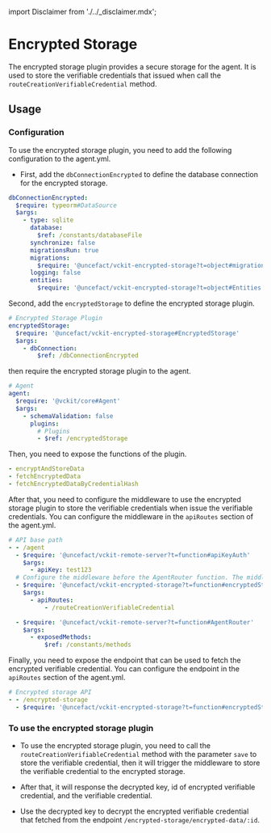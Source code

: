 import Disclaimer from './../\_disclaimer.mdx';

# Encrypted Storage

<Disclaimer />

The encrypted storage plugin provides a secure storage for the agent. It is used to store the verifiable credentials that issued when call the `routeCreationVerifiableCredential` method.

## Usage

### Configuration

To use the encrypted storage plugin, you need to add the following configuration to the agent.yml.

- First, add the `dbConnectionEncrypted` to define the database connection for the encrypted storage.

```yaml
dbConnectionEncrypted:
  $require: typeorm#DataSource
  $args:
    - type: sqlite
      database:
        $ref: /constants/databaseFile
      synchronize: false
      migrationsRun: true
      migrations:
        $require: '@uncefact/vckit-encrypted-storage?t=object#migrations'
      logging: false
      entities:
        $require: '@uncefact/vckit-encrypted-storage?t=object#Entities'
```

Second, add the `encryptedStorage` to define the encrypted storage plugin.

```yaml
# Encrypted Storage Plugin
encryptedStorage:
  $require: '@uncefact/vckit-encrypted-storage#EncryptedStorage'
  $args:
    - dbConnection:
        $ref: /dbConnectionEncrypted
```

then require the encrypted storage plugin to the agent.

```yaml
# Agent
agent:
  $require: '@vckit/core#Agent'
  $args:
    - schemaValidation: false
      plugins:
        # Plugins
        - $ref: /encryptedStorage
```

Then, you need to expose the functions of the plugin.

```yaml
- encryptAndStoreData
- fetchEncryptedData
- fetchEncryptedDataByCredentialHash
```

After that, you need to configure the middleware to use the encrypted storage plugin to store the verifiable credentials when issue the verifiable credentials. You can configure the middleware in the `apiRoutes` section of the agent.yml.

```yaml
# API base path
- - /agent
  - $require: '@uncefact/vckit-remote-server?t=function#apiKeyAuth'
    $args:
      - apiKey: test123
  # Configure the middleware before the AgentRouter function. The middleware only allow the apis in `apiRoutes` to use the encrypted storage plugin.
  - $require: '@uncefact/vckit-encrypted-storage?t=function#encryptedStoreMiddleware'
    $args:
      - apiRoutes:
          - /routeCreationVerifiableCredential

  - $require: '@uncefact/vckit-remote-server?t=function#AgentRouter'
    $args:
      - exposedMethods:
          $ref: /constants/methods
```

Finally, you need to expose the endpoint that can be used to fetch the encrypted verifiable credential. You can configure the endpoint in the `apiRoutes` section of the agent.yml.

```yaml
# Encrypted storage API
- - /encrypted-storage
  - $require: '@uncefact/vckit-encrypted-storage?t=function#encryptedStoreRouter'
```

### To use the encrypted storage plugin

- To use the encrypted storage plugin, you need to call the `routeCreationVerifiableCredential` method with the parameter `save` to store the verifiable credential, then it will trigger the middleware to store the verifiable credential to the encrypted storage.

- After that, it will response the decrypted key, id of encrypted verifiable credential, and the verifiable credential.

- Use the decrypted key to decrypt the encrypted verifiable credential that fetched from the endpoint `/encrypted-storage/encrypted-data/:id`.
